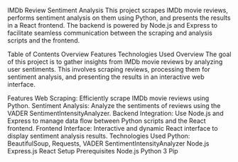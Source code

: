 
IMDb Review Sentiment Analysis
This project scrapes IMDb movie reviews, performs sentiment analysis on them using Python, and presents the results in a React frontend. The backend is powered by Node.js and Express to facilitate seamless communication between the scraping and analysis scripts and the frontend.

Table of Contents
Overview
Features
Technologies Used
Overview
The goal of this project is to gather insights from IMDb movie reviews by analyzing user sentiments. This involves scraping reviews, processing them for sentiment analysis, and presenting the results in an interactive web interface.

Features
Web Scraping: Efficiently scrape IMDb movie reviews using Python.
Sentiment Analysis: Analyze the sentiments of reviews using the VADER SentimentIntensityAnalyzer.
Backend Integration: Use Node.js and Express to manage data flow between Python scripts and the React frontend.
Frontend Interface: Interactive and dynamic React interface to display sentiment analysis results.
Technologies Used
Python: BeautifulSoup, Requests, VADER SentimentIntensityAnalyzer
Node.js
Express.js
React
Setup
Prerequisites
Node.js
Python 3
Pip
